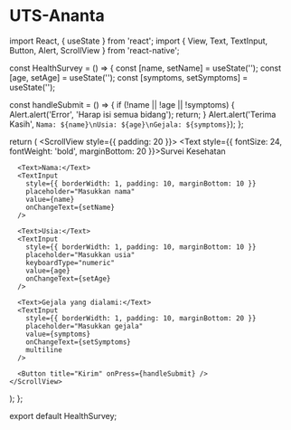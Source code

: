 # UTS-Ananta

import React, { useState } from 'react';
import { View, Text, TextInput, Button, Alert, ScrollView } from 'react-native';

const HealthSurvey = () => {
  const [name, setName] = useState('');
  const [age, setAge] = useState('');
  const [symptoms, setSymptoms] = useState('');

  const handleSubmit = () => {
    if (!name || !age || !symptoms) {
      Alert.alert('Error', 'Harap isi semua bidang');
      return;
    }
    Alert.alert('Terima Kasih', `Nama: ${name}\nUsia: ${age}\nGejala: ${symptoms}`);
  };

  return (
    <ScrollView style={{ padding: 20 }}>
      <Text style={{ fontSize: 24, fontWeight: 'bold', marginBottom: 20 }}>Survei Kesehatan</Text>
      
      <Text>Nama:</Text>
      <TextInput
        style={{ borderWidth: 1, padding: 10, marginBottom: 10 }}
        placeholder="Masukkan nama"
        value={name}
        onChangeText={setName}
      />
      
      <Text>Usia:</Text>
      <TextInput
        style={{ borderWidth: 1, padding: 10, marginBottom: 10 }}
        placeholder="Masukkan usia"
        keyboardType="numeric"
        value={age}
        onChangeText={setAge}
      />
      
      <Text>Gejala yang dialami:</Text>
      <TextInput
        style={{ borderWidth: 1, padding: 10, marginBottom: 20 }}
        placeholder="Masukkan gejala"
        value={symptoms}
        onChangeText={setSymptoms}
        multiline
      />
      
      <Button title="Kirim" onPress={handleSubmit} />
    </ScrollView>
  );
};

export default HealthSurvey;
